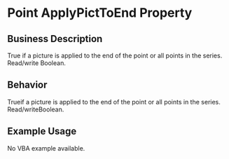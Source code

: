 # Point ApplyPictToEnd Property

## Business Description
True if a picture is applied to the end of the point or all points in the series. Read/write Boolean.

## Behavior
Trueif a picture is applied to the end of the point or all points in the series. Read/writeBoolean.

## Example Usage
No VBA example available.